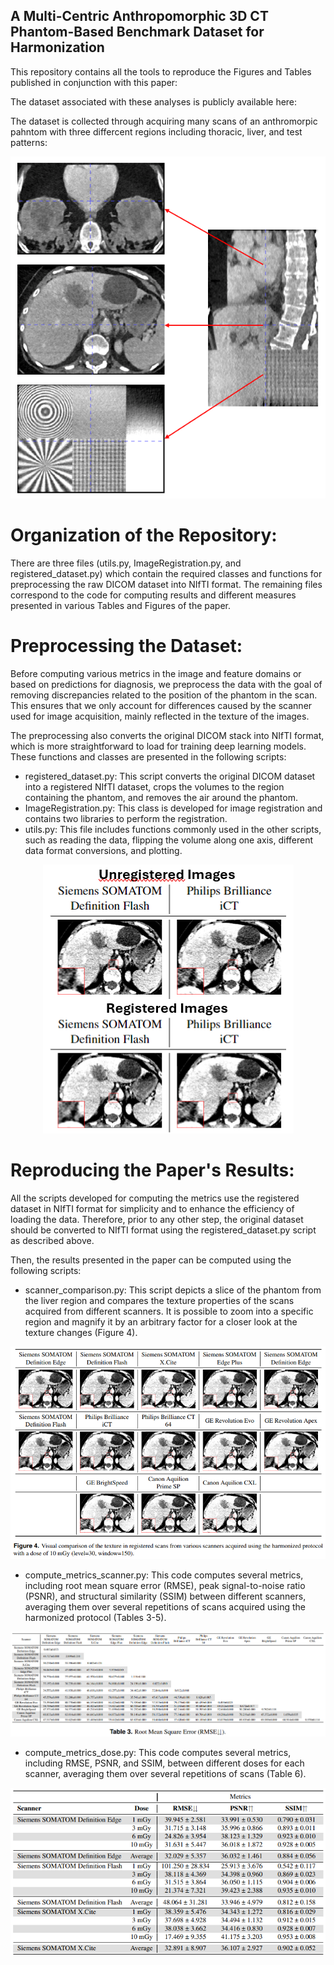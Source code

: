 ## A Multi-Centric Anthropomorphic 3D CT Phantom-Based Benchmark Dataset for Harmonization
This repository contains all the tools to reproduce the Figures and Tables published in conjunction with this paper:

The dataset associated with these analyses is publicly available here:

The dataset is collected through acquiring many scans of an anthromorpic pahntom with three differcent regions including thoracic, liver, and test patterns:

<div style="text-align:center"><img src="readme/phantom.png" /></div>

# Organization of the Repository:
There are three files (utils.py, ImageRegistration.py, and registered_dataset.py) which contain the required classes and functions for preprocessing the raw DICOM dataset into NIfTI format. The remaining files correspond to the code for computing results and different measures presented in various Tables and Figures of the paper.

# Preprocessing the Dataset:
Before computing various metrics in the image and feature domains or based on predictions for diagnosis, we preprocess the data with the goal of removing discrepancies related to the position of the phantom in the scan. This ensures that we only account for differences caused by the scanner used for image acquisition, mainly reflected in the texture of the images.

The preprocessing also converts the original DICOM stack into NIfTI format, which is more straightforward to load for training deep learning models. These functions and classes are presented in the following scripts:

- registered_dataset.py: This script converts the original DICOM dataset into a registered NIfTI dataset, crops the volumes to the region containing the phantom, and removes the air around the phantom.
- ImageRegistration.py: This class is developed for image registration and contains two libraries to perform the registration.
- utils.py: This file includes functions commonly used in the other scripts, such as reading the data, flipping the volume along one axis, different data format conversions, and plotting.

<div style="text-align:center"><img src="readme/registration.png" /></div>

# Reproducing the Paper's Results:
All the scripts developed for computing the metrics use the registered dataset in NIfTI format for simplicity and to enhance the efficiency of loading the data. Therefore, prior to any other step, the original dataset should be converted to NIfTI format using the registered_dataset.py script as described above.

Then, the results presented in the paper can be computed using the following scripts:

- scanner_comparison.py: This script depicts a slice of the phantom from the liver region and compares the texture properties of the scans acquired from different scanners. It is possible to zoom into a specific region and magnify it by an arbitrary factor for a closer look at the texture changes (Figure 4).

<div style="text-align:center"><img src="readme/scanners.png" /></div>
<![Registered scans from different manufacturers](readme/scanners.png)>

- compute_metrics_scanner.py: This code computes several metrics, including root mean square error (RMSE), peak signal-to-noise ratio (PSNR), and structural similarity (SSIM) between different scanners, averaging them over several repetitions of scans acquired using the harmonized protocol (Tables 3-5).

<div style="text-align:center"><img src="readme/scanners_rmse.png" /></div>
<![RMSE computed using registered scans from different manufacturers.](readme/scanners_rmse.png)>

- compute_metrics_dose.py: This code computes several metrics, including RMSE, PSNR, and SSIM, between different doses for each scanner, averaging them over several repetitions of scans (Table 6).
<div style="text-align:center"><img src="readme/dose_metrics.png" /></div>
<![Different metrics computed using registered scans at various doses.](readme/dose_metrics.png)>
